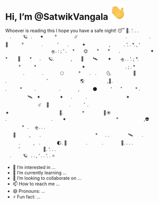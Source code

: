 #  Hi, I’m @SatwikVangala</a> <img src="https://raw.githubusercontent.com/ABSphreak/ABSphreak/master/gifs/Hi.gif" width="50px">

Whoever is reading this I hope you have a safe night! 😴 💫.    ‘.  .      .   
‎‏　.⠀　　🪐⠀‍. ⠀⠀✦⠀ ⠀⠀°⠀⠀⠀ ⠀⠀☄️ ⠀ ⠀⠀⠀⠀⠀⠀　　　　　.　　　　　.　　　　　　　　💫　　　°　　　　. 　　　‘　　.　　　✦ 　　　　　,　　　.        ‘.    .   *.        , ‘
‎‏⠀⠀⠀⠀⠀⠀⠀⠀⠀⠀⠀⠀⠀⠀🛸.     :    ;     ‘ .
　*　　🌞　　°　　*　　. 　　　   　　✦　　　　　　*
‎‏　　👾　　*　⠀.⠀　🪐.⠀  　　,　　💫　　🛰️
　　✦　　🛸.          .       ‘.        ;      *.   
‎‏　　　°　　　*⠀　　⠀  　　　　　⠀✦　　　　　　　　　.        ;       .      *
‎‏　　　　.　　　　.　　　⠀🌕
　　　°　　.　.
　　🌜　　　　　🚀
‎.‏　　　　　　　　　ﾟ　　　　　　　🌎⠀‍⠀‍⠀‍⠀‍⠀‍⠀‍⠀‍,👾.                        
‎.‏　　　*　　⠀. 
‎‏　　　　　.　　　　,　　　⚫️　　　‘⠀
　˚　　　*
‎‏.⠀ 　　　　　🛰️　✦　　
‎‏　　✦⠀　.　　　.⠀⠀⠀⠀⠀⠀⠀⠀⠀⠀⠀⠀✦⠀⠀⠀ ⠀⠀⠀⠀⠀⠀⠀⠀⠀⠀☄️         ⠀🚀 ⠀⠀⠀　　.　　　ﾟ .　　　　　　　　　　　　　　　　　　　　　　　✦ 　　　　　　　　　　　💫.
‎‏⠀⠀⠀⠀　*　　　　   🌠☀️　　‏.　　　　　　　　　　. 　　✦⠀　   　　　　　　　　*　　　⠀　　,👽
‎‏⠀⠀⠀　　⠀　　　*⠀.　        🛸.     .   .   
　⠀🚀  　　,　　.
　　　　　　　　　　　　*⠀　.   . 
　　　　🛰️　　.
　　　.　　　,　.　　　⠀🌓.     🌠 
　　　　.
　　　.　　　　🚀.    .        .      .      
‎‏　　　ﾟ　　　　　💫.    ‘.  .      .   
‎‏　.⠀　　🪐⠀‍.  .   , ‘ .     .   ‘. .  ⭐️

- 👀 I’m interested in ...
- 🌱 I’m currently learning ...
- 💞️ I’m looking to collaborate on ...
- 📫 How to reach me ...
- 😄 Pronouns: ...
- ⚡ Fun fact: ...

<!---
SatwikVangla/SatwikVangla is a ✨ special ✨ repository because its `README.md` (this file) appears on your GitHub profile.
You can click the Preview link to take a look at your changes.
--->
